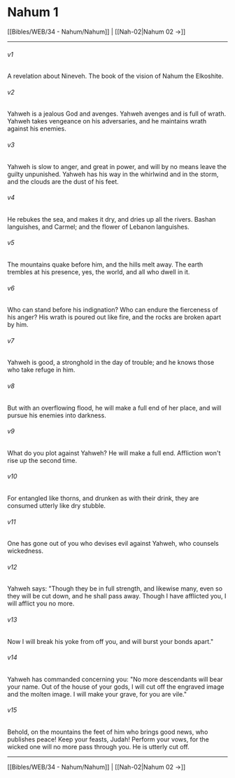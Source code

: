 # Nahum 1

[[Bibles/WEB/34 - Nahum/Nahum]] | [[Nah-02|Nahum 02 →]]
***



###### v1 
A revelation about Nineveh. The book of the vision of Nahum the Elkoshite. 

###### v2 
Yahweh is a jealous God and avenges. Yahweh avenges and is full of wrath. Yahweh takes vengeance on his adversaries, and he maintains wrath against his enemies. 

###### v3 
Yahweh is slow to anger, and great in power, and will by no means leave the guilty unpunished. Yahweh has his way in the whirlwind and in the storm, and the clouds are the dust of his feet. 

###### v4 
He rebukes the sea, and makes it dry, and dries up all the rivers. Bashan languishes, and Carmel; and the flower of Lebanon languishes. 

###### v5 
The mountains quake before him, and the hills melt away. The earth trembles at his presence, yes, the world, and all who dwell in it. 

###### v6 
Who can stand before his indignation? Who can endure the fierceness of his anger? His wrath is poured out like fire, and the rocks are broken apart by him. 

###### v7 
Yahweh is good, a stronghold in the day of trouble; and he knows those who take refuge in him. 

###### v8 
But with an overflowing flood, he will make a full end of her place, and will pursue his enemies into darkness. 

###### v9 
What do you plot against Yahweh? He will make a full end. Affliction won't rise up the second time. 

###### v10 
For entangled like thorns, and drunken as with their drink, they are consumed utterly like dry stubble. 

###### v11 
One has gone out of you who devises evil against Yahweh, who counsels wickedness. 

###### v12 
Yahweh says: "Though they be in full strength, and likewise many, even so they will be cut down, and he shall pass away. Though I have afflicted you, I will afflict you no more. 

###### v13 
Now I will break his yoke from off you, and will burst your bonds apart." 

###### v14 
Yahweh has commanded concerning you: "No more descendants will bear your name. Out of the house of your gods, I will cut off the engraved image and the molten image. I will make your grave, for you are vile." 

###### v15 
Behold, on the mountains the feet of him who brings good news, who publishes peace! Keep your feasts, Judah! Perform your vows, for the wicked one will no more pass through you. He is utterly cut off.

***
[[Bibles/WEB/34 - Nahum/Nahum]] | [[Nah-02|Nahum 02 →]]
